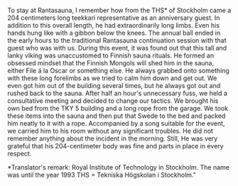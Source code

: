 
To stay at Rantasauna, I remember how from the THS\* of Stockholm came a 204 centimeters long teekkari representative as an anniversary guest. In addition to this overall length, he had extraordinarily long limbs. Even his hands hung like with a gibbon below the knees. The annual ball ended in the early hours to the traditional Rantasauna continuation session with that guest who was with us. During this event, it was found out that this tall and lanky viking was unaccustomed to Finnish sauna rituals. He formed an obsessed mindset that the Finnish Mongols will shed him in the sauna, either File á la Oscar or something else. He always grabbed onto something with these long forelimbs as we tried to calm him down and get out. We even got him out of the building several times, but he always got out and rushed back to the sauna. After half an hour's unnecessary fuss, we held a consultative meeting and decided to change our tactics. We brought his own bed from the TKY 5 building and a long rope from the garage. We took these items into the sauna and then put that Swede to the bed and packed him neatly to it with a rope. Accompanied by a song suitable for the event, we carried him to his room without any significant troubles. He did not remember anything about the incident in the morning. Still, He was very grateful that his 204-centimeter body was fine and parts in place in every respect.


\*Translator's remark: Royal Institute of Technology in Stockholm. The name was until the year 1993 THS = Tekniska Högskolan i Stockholm."